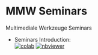 # MMW Seminars
Multimediale Werkzeuge Seminars

 - Seminars Introduction:<br>
 <a href="https://colab.research.google.com/github/TUIlmenauAMS/MultimedialeWerkzeuge/blob/main/seminars/mmw_seminars_intro_colab.ipynb
" target="_blank"><img src="https://colab.research.google.com/assets/colab-badge.svg" alt="colab"></a>
<a href="https://nbviewer.org/github/TUIlmenauAMS/MultimedialeWerkzeuge/blob/main/seminars/mmw_seminars_intro.ipynb
" target="_blank"><img src="https://badgen.net/badge/View/in%20NBViewer/blue?icon=terminal" alt="nbviewer"></a>









